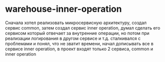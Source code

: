 # warehouse-inner-operation
Сначала хотел реализовать микросервисную архитектуру, создал сервис common, затем создал сервис inner operation, думал сделать его сервисом который отвечает 
за внутренние операции, но потом при реализации логирования в другом сервисе и т.д. сталкивался с проблемами и понял, что не зватит времени, начал дописывать
все в сервисе inner operation, в проект входят только 2 cервиса, common и inner operation
